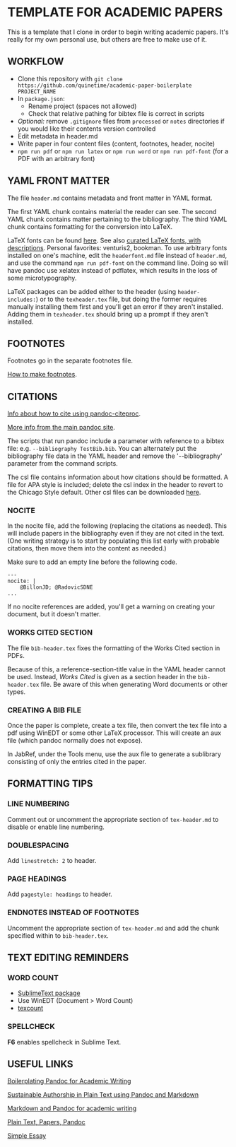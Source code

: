 # TEMPLATE FOR ACADEMIC PAPERS

This is a template that I clone in order to begin writing academic papers.  It's really for my own personal use, but others are free to make use of it.

## WORKFLOW

- Clone this repository with `git clone https://github.com/quinetime/academic-paper-boilerplate PROJECT_NAME`
- In `package.json`:
    - Rename project (spaces not allowed)
    - Check that relative pathing for bibtex file is correct in scripts
- *Optional:* remove `.gitignore` files from `processed` or `notes` directories if you would like their contents version controlled
- Edit metadata in header.md
- Write paper in four content files (content, footnotes, header, nocite)
- `npm run pdf` or `npm run latex` or `npm run word` or `npm run pdf-font` (for a PDF with an arbitrary font)

## YAML FRONT MATTER

The file `header.md` contains metadata and front matter in YAML format.  

The first YAML chunk contains material the reader can see.  The second YAML chunk contains matter pertaining to the bibliography.  The third YAML chunk contains formatting for the conversion into LaTeX.

LaTeX fonts can be found [here](https://tug.dk/FontCatalogue/). See also [curated LaTeX fonts, with descriptions](https://r2src.github.io/top10fonts/).  Personal favorites: venturis2, bookman.  To use arbitrary fonts installed on one's machine, edit the `headerfont.md` file instead of `header.md`, and use the command `npm run pdf-font` on the command line. Doing so will have pandoc use xelatex instead of pdflatex, which results in the loss of some microtypography.

LaTeX packages can be added either to the header (using `header-includes:`) or to the `texheader.tex` file, but doing the former requires manually installing them first and you'll get an error if they aren't installed.  Adding them in `texheader.tex` should bring up a prompt if they aren't installed.

## FOOTNOTES

Footnotes go in the separate footnotes file.

[How to make footnotes](https://www.markdownguide.org/extended-syntax/#footnotes).


## CITATIONS

[Info about how to cite using pandoc-citeproc](https://github.com/jgm/pandoc-citeproc/blob/master/man/pandoc-citeproc.1.md).

[More info from the main pandoc site](https://pandoc.org/demo/example19/Extension-citations.html).

The scripts that run pandoc include a parameter with reference to a bibtex file: e.g. `--bibliography TestBib.bib`. You can alternately put the bibliography file data in the YAML header and remove the '--bibliography' parameter from the command scripts.

The csl file contains information about how citations should be formatted.  A file for APA style is included; delete the csl index in the header to revert to the Chicago Style default. Other csl files can be downloaded [here](https://www.zotero.org/styles).

### NOCITE

In the nocite file, add the following (replacing the citations as needed). This will include papers in the bibliography even if they are not cited in the text.  (One writing strategy is to start by populating this list early with probable citations, then move them into the content as needed.)

Make sure to add an empty line before the following code.

```
---
nocite: |
	@BillonJD; @RadovicSDNE
...
```
If no nocite references are added, you'll get a warning on creating your document, but it doesn't matter.

### WORKS CITED SECTION

The file `bib-header.tex` fixes the formatting of the Works Cited section in PDFs.  

Because of this, a reference-section-title value in the YAML header cannot be used.  Instead, *Works Cited* is given as a section header in the `bib-header.tex` file.  Be aware of this when generating Word documents or other types.

### CREATING A BIB FILE

Once the paper is complete, create a tex file, then convert the tex file into a pdf using WinEDT or some other LaTeX processor.  This will create an aux file (which pandoc normally does not expose). 

In JabRef, under the Tools menu, use the aux file to generate a sublibrary consisting of only the entries cited in the paper.

## FORMATTING TIPS

### LINE NUMBERING

Comment out or uncomment the appropriate section of `tex-header.md` to disable or enable line numbering.

### DOUBLESPACING

Add `linestretch: 2` to header.

### PAGE HEADINGS

Add `pagestyle: headings` to header.

### ENDNOTES INSTEAD OF FOOTNOTES

Uncomment the appropriate section of `tex-header.md` and add the chunk specified within to `bib-header.tex`.


## TEXT EDITING REMINDERS

### WORD COUNT

- [SublimeText package](https://github.com/kevinstadler/SublimeLaTeXWordCount)
- Use WinEDT (Document > Word Count)
- [texcount](https://app.uio.no/ifi/texcount/index.html)




### SPELLCHECK

**F6** enables spellcheck in Sublime Text.



## USEFUL LINKS

[Boilerplating Pandoc for Academic Writing](https://www.soimort.org/notes/161117/)

[Sustainable Authorship in Plain Text using Pandoc and Markdown](https://programminghistorian.org/en/lessons/sustainable-authorship-in-plain-text-using-pandoc-and-markdown)

[Markdown and Pandoc for academic writing](http://arthurcgusmao.com/academia/2018/01/27/markdown-pandoc.html)

[Plain Text, Papers, Pandoc](https://kieranhealy.org/blog/archives/2014/01/23/plain-text/)

[Simple Essay](https://github.com/plain-plain-text/simple-essay)
